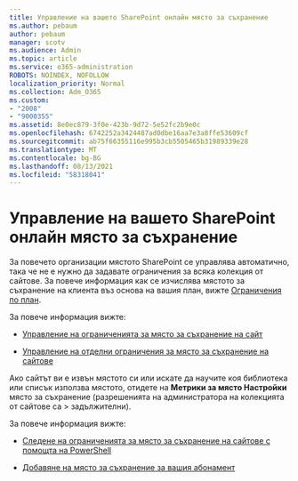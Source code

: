 ```yaml
---
title: Управление на вашето SharePoint онлайн място за съхранение
ms.author: pebaum
author: pebaum
manager: scotv
ms.audience: Admin
ms.topic: article
ms.service: o365-administration
ROBOTS: NOINDEX, NOFOLLOW
localization_priority: Normal
ms.collection: Adm_O365
ms.custom:
- "2008"
- "9000355"
ms.assetid: 8e0ec879-3f0e-423b-9d72-5e52fc2b9e0c
ms.openlocfilehash: 6742252a3424487ad0dbe16aa7e3a8ffe53609cf
ms.sourcegitcommit: ab75f66355116e995b3cb5505465b31989339e28
ms.translationtype: MT
ms.contentlocale: bg-BG
ms.lasthandoff: 08/13/2021
ms.locfileid: "58318041"
---
```

# <a name="manage-your-sharepoint-online-storage"></a>Управление на вашето SharePoint онлайн място за съхранение

За повечето организации мястото SharePoint се управлява автоматично, така че не е нужно да задавате ограничения за всяка колекция от сайтове. За повече информация как се изчислява мястото за съхранение на клиента въз основа на вашия план, вижте [Ограничения по план](https://docs.microsoft.com/office365/servicedescriptions/sharepoint-online-service-description/sharepoint-online-limits?redirectedfrom=MSDN#limits-by-plan).

За повече информация вижте:

- [Управление на ограниченията за място за съхранение на сайт](https://docs.microsoft.com/sharepoint/manage-site-collection-storage-limits)

- [Управление на отделни ограничения за място за съхранение на сайтове](https://docs.microsoft.com/sharepoint/manage-site-collection-storage-limits#manage-individual-site-storage-limits)

Ако сайтът ви е извън мястото си или искате да научите коя библиотека или списък използва мястото, отидете на **Метрики за място Настройки** място за съхранение (разрешенията на администратора на колекцията от сайтове са  >   задължителни).

За повече информация вижте:

- [Следене на ограниченията за място за съхранение на сайтове с помощта на PowerShell](https://docs.microsoft.com/sharepoint/manage-site-collection-storage-limits#monitor-site-storage-limits-by-using-powershell)

- [Добавяне на място за съхранение за вашия абонамент](https://docs.microsoft.com/microsoft-365/commerce/add-storage-space) 
  